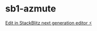 # sb1-azmute

[Edit in StackBlitz next generation editor ⚡️](https://stackblitz.com/~/github.com/Makux1/sb1-azmute)